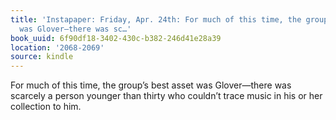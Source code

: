 ```yaml
---
title: 'Instapaper: Friday, Apr. 24th: For much of this time, the group’s best asset
  was Glover—there was sc…'
book_uuid: 6f90df18-3402-430c-b382-246d41e28a39
location: '2068-2069'
source: kindle
---
```


For much of this time, the group’s best asset was Glover—there was scarcely a person younger than thirty who couldn’t trace music in his or her collection to him.